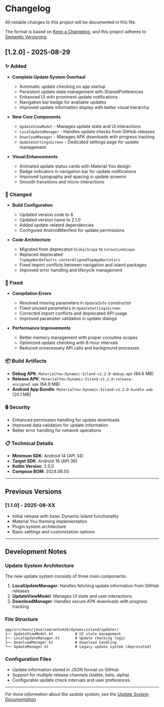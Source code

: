 # Changelog

All notable changes to this project will be documented in this file.

The format is based on [Keep a Changelog](https://keepachangelog.com/en/1.0.0/),
and this project adheres to [Semantic Versioning](https://semver.org/spec/v2.0.0.html).

## [1.2.0] - 2025-08-29

### ✨ Added
- **Complete Update System Overhaul**
  - Automatic update checking on app startup
  - Persistent update state management with SharedPreferences
  - Enhanced UI with prominent update notifications
  - Navigation bar badge for available updates
  - Improved update information display with better visual hierarchy

- **New Core Components**
  - `UpdateViewModel` - Manages update state and UI interactions
  - `LocalUpdateManager` - Handles update checks from GitHub releases
  - `DownloadManager` - Manages APK downloads with progress tracking
  - `UpdateSettingsScreen` - Dedicated settings page for update management

- **Visual Enhancements**
  - Animated update status cards with Material You design
  - Badge indicators in navigation bar for update notifications
  - Improved typography and spacing in update screens
  - Smooth transitions and micro-interactions

### 🔧 Changed
- **Build Configuration**
  - Updated version code to 8
  - Updated version name to 2.1.0
  - Added update-related dependencies
  - Configured AndroidManifest for update permissions

- **Code Architecture**
  - Migrated from deprecated `GlobalScope` to `CoroutineScope`
  - Replaced deprecated `TopAppBarDefaults.centerAlignedTopAppBarColors`
  - Fixed import conflicts between navigation and island packages
  - Improved error handling and lifecycle management

### 🐛 Fixed
- **Compilation Errors**
  - Resolved missing parameters in `UpdateInfo` constructor
  - Fixed unused parameters in `UpdateSettingsScreen`
  - Corrected import conflicts and deprecated API usage
  - Improved parameter validation in update dialogs

- **Performance Improvements**
  - Better memory management with proper coroutine scopes
  - Optimized update checking with 6-hour intervals
  - Reduced unnecessary API calls and background processes

### 📦 Build Artifacts
- **Debug APK**: `MaterialYou-Dynamic-Island-v1.2.0-debug.apk` (84.6 MB)
- **Release APK**: `MaterialYou-Dynamic-Island-v1.2.0-release-unsigned.apk` (64.9 MB)
- **Android App Bundle**: `MaterialYou-Dynamic-Island-v1.2.0-bundle.aab` (20.1 MB)

### 🔒 Security
- Enhanced permission handling for update downloads
- Improved data validation for update information
- Better error handling for network operations

### 📋 Technical Details
- **Minimum SDK**: Android 14 (API 34)
- **Target SDK**: Android 16 (API 36)
- **Kotlin Version**: 2.0.0
- **Compose BOM**: 2024.06.00

---

## Previous Versions

### [1.1.0] - 2025-08-XX
- Initial release with basic Dynamic Island functionality
- Material You theming implementation
- Plugin system architecture
- Basic settings and customization options

---

## Development Notes

### Update System Architecture
The new update system consists of three main components:

1. **LocalUpdateManager**: Handles fetching update information from GitHub releases
2. **UpdateViewModel**: Manages UI state and user interactions
3. **DownloadManager**: Handles secure APK downloads with progress tracking

### File Structure
```
app/src/main/java/com/anto426/dynamicisland/updater/
├── UpdateViewModel.kt          # UI state management
├── LocalUpdateManager.kt       # Update checking logic
├── DownloadManager.kt          # Download handling
└── UpdateManager.kt            # Legacy update system (deprecated)
```

### Configuration Files
- Update information stored in JSON format on GitHub
- Support for multiple release channels (stable, beta, alpha)
- Configurable update check intervals and user preferences

---

*For more information about the update system, see the [Update System Documentation](./docs/UPDATE_SYSTEM.md)*
